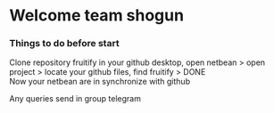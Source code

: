 <h1>Welcome team shogun</h1>
<h3>Things to do before start</h3>
<p>
Clone repository fruitify in your github desktop, open netbean > open project > locate your github files, find fruitify > DONE <br>
Now your netbean are in synchronize with github
</p>
<p>Any queries send in group telegram</p>
